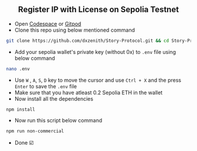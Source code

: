 <h2 align=center> Register IP with License on Sepolia Testnet</h2>

- Open [Codespace](https://github.com/codespaces) or [Gitpod](https://gitpod.io/workspaces)
- Clone this repo using below mentioned command
```bash
git clone https://github.com/dxzenith/Story-Protocol.git && cd Story-Protocol
```
- Add your sepolia wallet's private key (without 0x) to `.env` file using below command
```bash
nano .env
```
- Use `W` , `A`, `S`, `D` key to move the cursor and use `Ctrl + X` and the press `Enter` to save the `.env` file
- Make sure that you have atleast 0.2 Sepolia ETH in the wallet
- Now install all the dependencies
```bash
npm install
```
- Now run this script below command
```bash
npm run non-commercial
```
- Done ☑️
